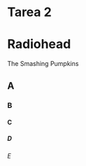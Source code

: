 <!DOCTYPE html>
<html lang="es">
    <head>
        <meta charset="UTF-8">
        <meta name="description" content="aqui va una descripcion">
        <title>tarea 1</title>
    </head>
    <body>
        <h1>Tarea 2</h1>
        <!-- Etiqueas basivas -->
        <h1> Radiohead </h1>
        <p>The Smashing Pumpkins</p>
        <h2>A</h2>
        <h3>B</h3>
        <h4>C</h4>
        <h5>D</h5>
        <h6>E</h6>
    </body>
</html>